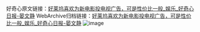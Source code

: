 好奇心原文链接：[好莱坞喜欢为新电影投电视广告，可是性价比一般_娱乐_好奇心日报-晏文静](https://www.qdaily.com/articles/4960.html)
WebArchive归档链接：[好莱坞喜欢为新电影投电视广告，可是性价比一般_娱乐_好奇心日报-晏文静](http://web.archive.org/web/20190623163503/https://www.qdaily.com/articles/4960.html)
![image](http://ww3.sinaimg.cn/large/007d5XDply1g3wggjzh6tj30u02zn4qp)